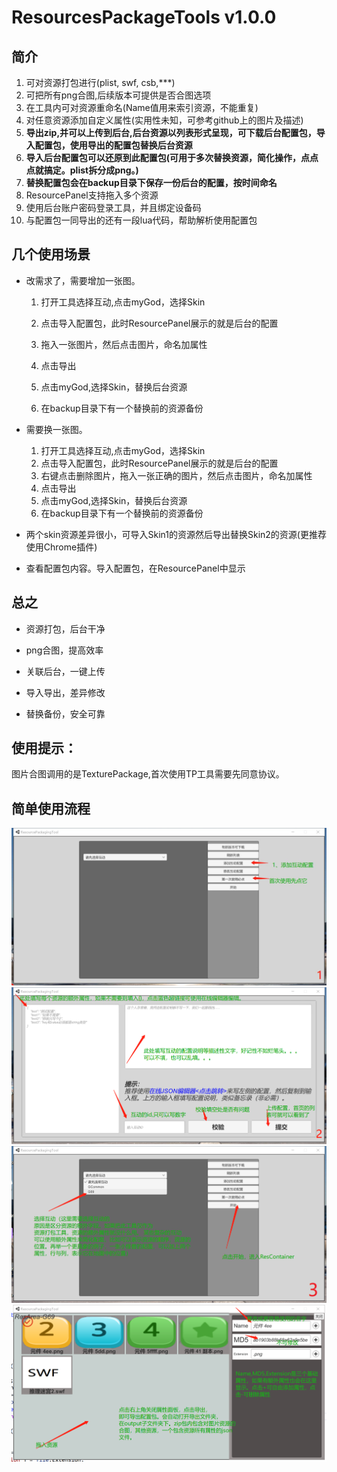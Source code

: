 # ResourcesPackageTools v1.0.0

## 简介

1. 可对资源打包进行(plist, swf, csb,***)
2. 可把所有png合图,后续版本可提供是否合图选项
3. 在工具内可对资源重命名(Name值用来索引资源，不能重复)
4. 对任意资源添加自定义属性(实用性未知，可参考github上的图片及描述)
5. __导出zip,并可以上传到后台,后台资源以列表形式呈现，可下载后台配置包，导入配置包，使用导出的配置包替换后台资源__
6. __导入后台配置包可以还原到此配置包(可用于多次替换资源，简化操作，点点点就搞定。plist拆分成png。)__
7. __替换配置包会在backup目录下保存一份后台的配置，按时间命名__
8. ResourcePanel支持拖入多个资源
9. 使用后台账户密码登录工具，并且绑定设备码
10. 与配置包一同导出的还有一段lua代码，帮助解析使用配置包

## 几个使用场景

- 改需求了，需要增加一张图。

  1. 打开工具选择互动,点击myGod，选择Skin

  2. 点击导入配置包，此时ResourcePanel展示的就是后台的配置

  3. 拖入一张图片，然后点击图片，命名加属性

  4. 点击导出

  5. 点击myGod,选择Skin，替换后台资源

  6. 在backup目录下有一个替换前的资源备份

- 需要换一张图。 

  1. 打开工具选择互动,点击myGod，选择Skin
  2. 点击导入配置包，此时ResourcePanel展示的就是后台的配置
  3. 右键点击删除图片，拖入一张正确的图片，然后点击图片，命名加属性
  4. 点击导出
  5. 点击myGod,选择Skin，替换后台资源
  6. 在backup目录下有一个替换前的资源备份

-  两个skin资源差异很小，可导入Skin1的资源然后导出替换Skin2的资源(更推荐使用Chrome插件)

- 查看配置包内容。导入配置包，在ResourcePanel中显示



## 总之

- 资源打包，后台干净

- png合图，提高效率

- 关联后台，一键上传

- 导入导出，差异修改

- 替换备份，安全可靠

  

  

## 使用提示： ##
图片合图调用的是TexturePackage,首次使用TP工具需要先同意协议。

## 简单使用流程 ##
![image](https://github.com/yzqlwt/ResourcePackagingTool/blob/master/raw/微信图片编辑_20191008151755.jpg)
![image](https://github.com/yzqlwt/ResourcePackagingTool/blob/master/raw/微信截图_20191008152445.png)
![image](https://github.com/yzqlwt/ResourcePackagingTool/blob/master/raw/微信截图_20191008153458.png)
![image](https://github.com/yzqlwt/ResourcePackagingTool/blob/master/raw/微信截图_20191008160432.png)
